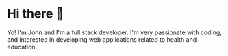 # Hi there 👋
Yo! I'm John and I'm a full stack developer. I'm very passionate with coding, and interested in developing web applications related to health and education. 
<!--
**joandong2/joandong2** is a ✨ _special_ ✨ repository because its `README.md` (this file) appears on your GitHub profile.

Here are some ideas to get you started:

- 🔭 I’m currently working on a Non-profit project [Libroh.ph].
- 🌱 I’m currently learning SQL's, React, websockets...
- 📫 How to reach me: [LinkedIn](https://www.linkedin.com/in/john-oblenda/)  or johnoblenda@gmail.com
-->
